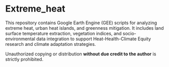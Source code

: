# Extreme_heat
This repository contains Google Earth Engine (GEE) scripts for analyzing extreme heat, urban heat islands, and greenness mitigation. It includes land surface temperature extraction, vegetation indices, and socio-environmental data integration to support Heat-Health-Climate Equity research and climate adaptation strategies.

Unauthorized copying or distribution **without due credit to the author** is strictly prohibited.  
